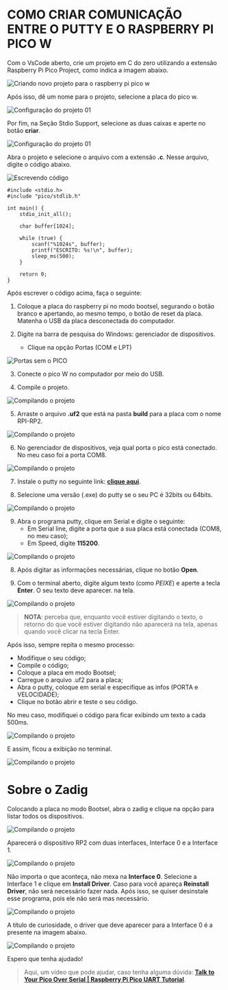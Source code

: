 # COMO CRIAR COMUNICAÇÃO ENTRE O PUTTY E O RASPBERRY PI PICO W

Com o VsCode aberto, crie um projeto em C do zero utilizando a extensão Raspberry Pi Pico Project, como indica a imagem abaixo.

![Criando novo projeto para o raspberry pi pico w](/images/criar_projeto.png)

Após isso, dê um nome para o projeto, selecione a placa do pico w. 

![Configuração do projeto 01](/images/configuracoes_projeto_01.png)

Por fim, na Seção Stdio Support, selecione as duas caixas e aperte no botão **criar**.

![Configuração do projeto 01](/images/configuracoes_projeto_02.png)

Abra o projeto e selecione o arquivo com a extensão **.c**. Nesse arquivo, digite o código abaixo.

![Escrevendo código](/images/escrevendo_codigo.png)

```
#include <stdio.h>
#include "pico/stdlib.h"

int main() {
    stdio_init_all();

    char buffer[1024];

    while (true) {
        scanf("%1024s", buffer);
        printf("ESCRITO: %s!\n", buffer);
        sleep_ms(500);
    }

    return 0;
}

```

Após escrever o código acima, faça o seguinte:

1) Coloque a placa do raspberry pi no modo bootsel, segurando o botão branco e apertando, ao mesmo tempo, o botão de reset da placa. Matenha o USB da placa desconectada do computador.

2) Digite na barra de pesquisa do Windows: gerenciador de dispositivos.
    - Clique na opção Portas (COM e LPT)

![Portas sem o PICO](/images/portas_sem_pico.png)

3) Conecte o pico W no computador por meio do USB. 

4) Compile o projeto.

![Compilando o projeto](/images/compilando.png)

5) Arraste o arquivo **.uf2** que está na pasta **build** para a placa com o nome RPI-RP2.

![Compilando o projeto](/images/carregando_arquivo_para_pico.png)

6) No gerenciador de dispositivos, veja qual porta o pico está conectado. No meu caso foi a porta COM8.

![Compilando o projeto](/images/observando_porta.png)

7) Instale o putty no seguinte link: **[clique aqui](https://www.chiark.greenend.org.uk/~sgtatham/putty/latest.html)**.

8) Selecione uma versão (.exe) do putty se o seu PC é 32bits ou 64bits.

![Compilando o projeto](/images/baixando_putty.png)

9) Abra o programa putty, clique em Serial e digite o seguinte:
    - Em Serial line, digite a porta que a sua placa está conectada (COM8, no meu caso);
    - Em Speed, digite **115200**.

![Compilando o projeto](/images/configurando_putty.png)

8) Após digitar as informações necessárias, clique no botão **Open**.

9) Com o terminal aberto, digite algum texto (como *PEIXE*) e aperte a tecla **Enter**. O seu texto deve aparecer. na tela.

![Compilando o projeto](/images/testando_terminal_serial.png)

> **NOTA**: perceba que, enquanto você estiver digitando o texto, o retorno do que você estiver digitando não aparecerá na tela, apenas quando você clicar na tecla Enter.

Após isso, sempre repita o mesmo processo:
- Modifique o seu código;
- Compile o código;
- Coloque a placa em modo Bootsel;
- Carregue o arquivo .uf2 para a placa;
- Abra o putty, coloque em serial e especifique as infos (PORTA e VELOCIDADE);
- Clique no botão abrir e teste o seu código.

No meu caso, modifiquei o código para ficar exibindo um texto a cada 500ms.

![Compilando o projeto](/images/codigo_modificado.png)

E assim, ficou a exibição no terminal.

![Compilando o projeto](/images/putty_codigo_modificado.png)

# Sobre o Zadig

Colocando a placa no modo Bootsel, abra o zadig e clique na opção para listar todos os dispositivos.

![Compilando o projeto](/images/zadig_dispositivos.png)

Aparecerá o dispositivo RP2 com duas interfaces, Interface 0 e a Interface 1. 

![Compilando o projeto](/images/zadig_lista.png)

Não importa o que aconteça, não mexa na **Interface 0**. Selecione a Interface 1 e clique em **Install Driver**. Caso para você apareça **Reinstall Driver**, não será necessário fazer nada. Após isso, se quiser desinstale esse programa, pois ele não será mas necessário.

![Compilando o projeto](/images/zadig_reinstall.png)

A título de curiosidade, o driver que deve aparecer para a Interface 0 é a presente na imagem abaixo.

![Compilando o projeto](/images/zadig_interface_0.png)

Espero que tenha ajudado!

> Aqui, um vídeo que pode ajudar, caso tenha alguma dúvida: **[Talk to Your Pico Over Serial | Raspberry Pi Pico UART Tutorial](https://www.youtube.com/watch?v=pbWhoJdYA1s)**.

